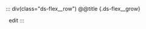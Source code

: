 ::: div(class="ds-flex__row")
@@title {.ds-flex__grow}

<a class="ds-github__edit ds-button ds-button--small" target="_blank" data-ng-href="https://github.com/thezimmee/cs2-ui-library/edit/master/@@path" title="Edit this section on GitHub"><span class="zmdi zmdi-github"></span>&nbsp; edit</a>
:::
